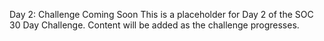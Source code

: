 Day 2: Challenge Coming Soon
This is a placeholder for Day 2 of the SOC 30 Day Challenge.
Content will be added as the challenge progresses.
